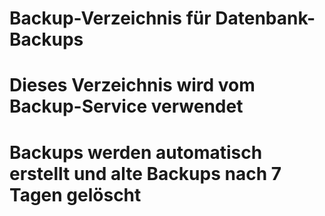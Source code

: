 # Backup-Verzeichnis für Datenbank-Backups
# Dieses Verzeichnis wird vom Backup-Service verwendet
# Backups werden automatisch erstellt und alte Backups nach 7 Tagen gelöscht
